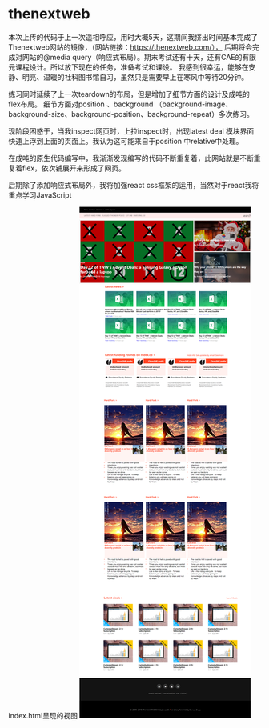 # thenextweb
本次上传的代码于上一次遥相呼应，用时大概5天，这期间我挤出时间基本完成了Thenextweb网站的镜像，（网站链接：https://thenextweb.com/），
后期将会完成对网站的@media query（响应式布局）。期末考试还有十天，还有CAE的有限元课程设计。所以放下现在的任务，准备考试和课设。
我感到很幸运，能够在安静、明亮、温暖的社科图书馆自习，虽然只是需要早上在寒风中等待20分钟。

练习同时延续了上一次teardown的布局，但是增加了细节方面的设计及成吨的flex布局。
细节方面对position 、background （background-image、background-size、background-position、background-repeat）多次练习。

现阶段困惑于，当我inspect网页时，上拉inspect时，出现latest deal 模块界面快速上浮到上面的页面上。我认为这可能来自于position 中relative中处理。

在成吨的原生代码编写中，我渐渐发现编写的代码不断重复着，此网站就是不断重复着flex，依次铺展开来形成了网页。

后期除了添加响应式布局外，我将加强react css框架的运用，当然对于react我将重点学习JavaScript


index.html呈现的视图
![alt text](https://github.com/cloudXA/thenextweb/blob/master/media/them.png)


